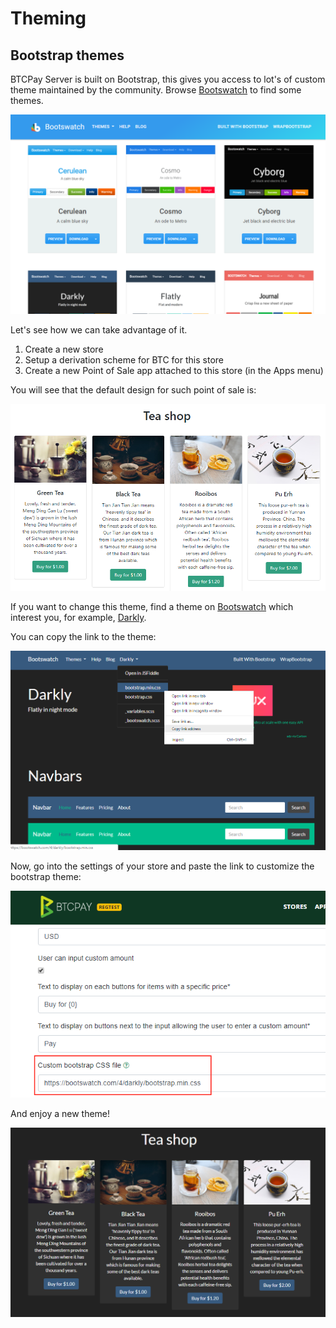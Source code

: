 # Theming

## Bootstrap themes

BTCPay Server is built on Bootstrap, this gives you access to lot's of custom theme maintained by the community.
Browse [Bootswatch](https://bootswatch.com/) to find some themes.

![Bootswatch](img/Bootswatch.png)

Let's see how we can take advantage of it.

1. Create a new store
2. Setup a derivation scheme for BTC for this store
3. Create a new Point of Sale app attached to this store (in the Apps menu)

You will see that the default design for such point of sale is:

![DefaultPoS](img/DefaultPoS.png)

If you want to change this theme, find a theme on [Bootswatch](img/Bootswatch.jpg) which interest you, for example, [Darkly](https://bootswatch.com/darkly/).

You can copy the link to the theme:

![CopyBootswatch](img/CopyBootswatch.png)

Now, go into the settings of your store and paste the link to customize the bootstrap theme:

![ModifyBootstrap](img/ModifyBootstrap.png)

And enjoy a new theme!

![CustomTheme](img/CustomTheme.png)